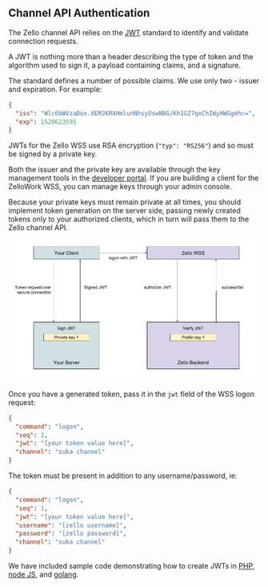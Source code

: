 ## Channel API Authentication

The Zello channel API relies on the [JWT](https://jwt.io/introduction/) standard
to identify and validate connection requests.

A JWT is nothing more than a header describing the type of token
and the algorithm used to sign it, a payload containing claims, and a signature.

The standard defines a number of possible claims.  We use only two - issuer
and expiration.  For example:

```json
{
  "iss": "Wlc6bWVzaDox.XEMJKRXHmlunNhsyUswNBG/Kh1GZ7qxChIWyHWGgehc=",
  "exp": 1520623595
}
```

JWTs for the Zello WSS use RSA encryption (`"typ": "RS256"`) and so must be signed by a private key.

Both the issuer and the private key are available through the key management tools
in the [developer portal](https://developers.zello.com).  If you are building a client
for the ZelloWork WSS, you can manage keys through your admin console.

Because your private keys must remain private at all times, you should implement 
token generation on the server side, passing newly created tokens only to your authorized
clients, which in turn will pass them to the Zello channel API.

![auth flow](auth_flow.png)

Once you have a generated token, pass it in the `jwt` field of the WSS logon request:

```json
{
  "command": "logon",
  "seq": 1,
  "jwt": "[your token value here]",
  "channel": "suka channel"
}
```

The token must be present in addition to any username/password, ie:

```json
{
  "command": "logon",
  "seq": 1,
  "jwt": "[your token value here]",
  "username": "[zello username]",
  "password": "[zello password]",
  "channel": "suka channel"
}
```

We have included sample code demonstrating how to create JWTs in [PHP](php),
[node JS](js), and [golang](go).